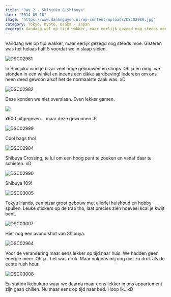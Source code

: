 ```yaml
---
title: "Day 2 - Shinjuku & Shibuya"
date: "2014-09-16"
image: "https://www.danhnguyen.nl/wp-content/uploads/DSC02980.jpg"
category: Tokyo, Kyoto, Osaka - Japan
excerpt: Vandaag wel op tijd wakker, maar eerlijk gezegd nog steeds moe. Gisteren was het helaas half 5 voordat we in slaap vielen...
---
```


Vandaag wel op tijd wakker, maar eerlijk gezegd nog steeds moe. Gisteren was het helaas half 5 voordat we in slaap vielen.

![DSC02981](https://www.danhnguyen.nl/wp-content/uploads/DSC02981-575x1024.jpg)

In Shinjuku vind je bizar veel hoge gebouwen en shops. Oh ja en omg, we stonden in een winkel en ineens een dikke aardbeving! Iedereen om ons heen deed gewoon alsof het de normaalste zaak was. xD

![DSC02982](https://www.danhnguyen.nl/wp-content/uploads/DSC02982-1024x575.jpg)

Deze konden we niet overslaan. Even lekker gamen.

![](https://www.danhnguyen.nl/wp-content/uploads/DSC030131-1024x575.jpg)

¥600 uitgegeven... maar deze gewonnen :P

![DSC02999](https://www.danhnguyen.nl/wp-content/uploads/DSC02999-1024x575.jpg)

Cool bags tho!

![DSC02984](https://www.danhnguyen.nl/wp-content/uploads/DSC02984-1024x575.jpg)

Shibuya Crossing, te lui om een hoog punt te zoeken en vanaf daar te schieten. xD

![DSC02990](https://www.danhnguyen.nl/wp-content/uploads/DSC02990-1024x575.jpg)

Shibuya 109!

![DSC03005](https://www.danhnguyen.nl/wp-content/uploads/DSC03005-575x1024.jpg)

Tokyu Hands, een bizar groot gebouw met allerlei huishoud en hobby spullen. Leuke stickers op de trap tho, laat precies zien hoeveel kcal je kwijt bent.

![DSC03007](https://www.danhnguyen.nl/wp-content/uploads/DSC03007-1024x575.jpg)

Hier nog een avond shot van Shibuya.

<!-- <iframe src="//www.youtube.com/embed/pN3vy8Ne_PU?rel=0" frameborder="0" allowfullscreen></iframe> -->
<!-- Filmpje van Shibuya Crossing, busy right? xD -->

![DSC02964](https://www.danhnguyen.nl/wp-content/uploads/DSC02964-1024x575.jpg)

Voor de verandering maar eens lekker op tijd naar huis. We hadden geen energie meer. Oh ja.. het was druk. Maar volgens mij nog niet zo druk als de echte rush hour.

![DSC03008](https://www.danhnguyen.nl/wp-content/uploads/DSC03008-1024x575.jpg)

En station Ikebukuro waar we daarna maar eens lekker in ons appartement zijn gaan chillen. Nu maar eens op tijd naar bed. Hoop ik.. xD
